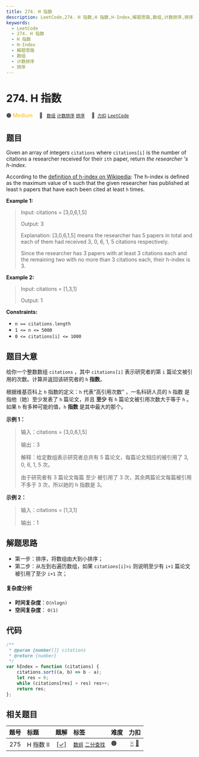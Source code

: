 ```yaml
---
title: 274. H 指数
description: LeetCode,274. H 指数,H 指数,H-Index,解题思路,数组,计数排序,排序
keywords:
  - LeetCode
  - 274. H 指数
  - H 指数
  - H-Index
  - 解题思路
  - 数组
  - 计数排序
  - 排序
---
```


# 274. H 指数

🟠 <font color=#ffb800>Medium</font>&emsp; 🔖&ensp; [`数组`](/tag/array.md) [`计数排序`](/tag/counting-sort.md) [`排序`](/tag/sorting.md)&emsp; 🔗&ensp;[`力扣`](https://leetcode.cn/problems/h-index) [`LeetCode`](https://leetcode.com/problems/h-index)

## 题目

Given an array of integers `citations` where `citations[i]` is the number of
citations a researcher received for their `ith` paper, return _the researcher
's h-index_.

According to the [definition of h-index on
Wikipedia](https://en.wikipedia.org/wiki/H-index): The h-index is defined as
the maximum value of `h` such that the given researcher has published at least
`h` papers that have each been cited at least `h` times.

**Example 1:**

> Input: citations = [3,0,6,1,5]
>
> Output: 3
>
> Explanation: [3,0,6,1,5] means the researcher has 5 papers in total and each of them had received 3, 0, 6, 1, 5 citations respectively.
>
> Since the researcher has 3 papers with at least 3 citations each and the remaining two with no more than 3 citations each, their h-index is 3.

**Example 2:**

> Input: citations = [1,3,1]
>
> Output: 1

**Constraints:**

- `n == citations.length`
- `1 <= n <= 5000`
- `0 <= citations[i] <= 1000`

## 题目大意

给你一个整数数组 `citations` ，其中 `citations[i]` 表示研究者的第 `i` 篇论文被引用的次数。计算并返回该研究者的 `h` **指数**。

根据维基百科上 `h` 指数的定义：`h` 代表“高引用次数” ，一名科研人员的 `h` 指数 是指他（她）至少发表了 `h` 篇论文，并且 **至少** 有 `h` 篇论文被引用次数大于等于 `h` 。如果 `h` 有多种可能的值，`h` **指数** 是其中最大的那个。

**示例 1：**

> 输入：citations = [3,0,6,1,5]
>
> 输出：3
>
> 解释：给定数组表示研究者总共有 5 篇论文，每篇论文相应的被引用了 3, 0, 6, 1, 5 次。
>
> 由于研究者有 3 篇论文每篇 至少 被引用了 3 次，其余两篇论文每篇被引用 不多于 3 次，所以她的 h 指数是 3。

**示例 2：**

> 输入：citations = [1,3,1]
>
> 输出：1

## 解题思路

- 第一步：排序，将数组由大到小排序；
- 第二步：从左到右遍历数组，如果 `citations[i]>i` 则说明至少有 `i+1` 篇论文被引用了至少 `i+1` 次；

#### 复杂度分析

- **时间复杂度**：`O(nlogn)`
- **空间复杂度**： `O(1)`

## 代码

```javascript
/**
 * @param {number[]} citations
 * @return {number}
 */
var hIndex = function (citations) {
	citations.sort((a, b) => b - a);
	let res = 0;
	while (citations[res] > res) res++;
	return res;
};
```

## 相关题目

<!-- prettier-ignore -->
| 题号 | 标题 | 题解 | 标签 | 难度 | 力扣 |
| :------: | :------ | :------: | :------ | :------ | :------: |
| 275 | H 指数 II | [[✓]](/problem/0275.md) |  [`数组`](/tag/array.md) [`二分查找`](/tag/binary-search.md) | 🟠 | [🀄️](https://leetcode.cn/problems/h-index-ii) [🔗](https://leetcode.com/problems/h-index-ii) |